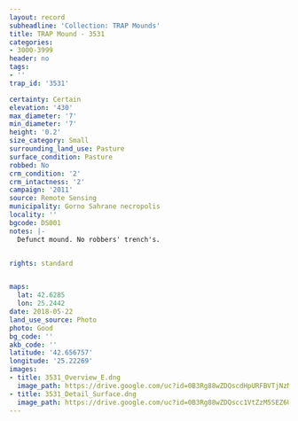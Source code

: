 ```yaml
---
layout: record
subheadline: 'Collection: TRAP Mounds'
title: TRAP Mound - 3531
categories:
- 3000-3999
header: no
tags:
- ''
trap_id: '3531'

certainty: Certain
elevation: '430'
max_diameter: '7'
min_diameter: '7'
height: '0.2'
size_category: Small
surrounding_land_use: Pasture
surface_condition: Pasture
robbed: No
crm_condition: '2'
crm_intactness: '2'
campaign: '2011'
source: Remote Sensing
municipality: Gorno Sahrane necropolis
locality: ''
bgcode: DS001
notes: |-
  Defunct mound. No robbers' trench's.


rights: standard


maps:
  lat: 42.6285
  lon: 25.2442
date: 2018-05-22
land_use_source: Photo
photo: Good
bg_code: ''
akb_code: ''
latitude: '42.656757'
longitude: '25.22269'
images:
- title: 3531_Overview_E.dng
  image_path: https://drive.google.com/uc?id=0B3Rg88wZDQscdHpURFBVTjNzM2c
- title: 3531_Detail_Surface.dng
  image_path: https://drive.google.com/uc?id=0B3Rg88wZDQscc1VtZzM5SEZ6U3c
---
```

